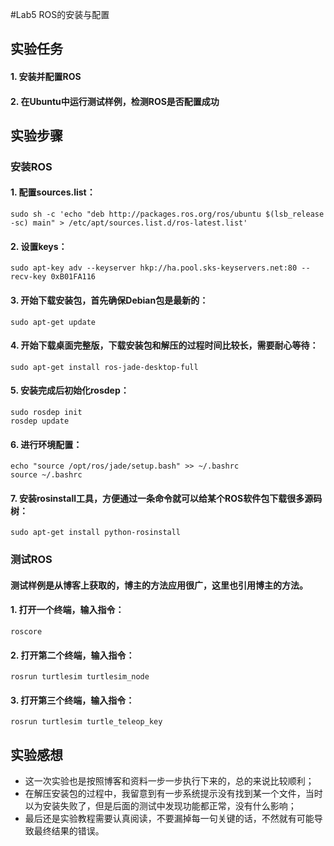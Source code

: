 #Lab5 ROS的安装与配置

## 实验任务
####  1. 安装并配置ROS
####  2. 在Ubuntu中运行测试样例，检测ROS是否配置成功

## 实验步骤
### 安装ROS
#### 1. 配置sources.list：
```
sudo sh -c 'echo "deb http://packages.ros.org/ros/ubuntu $(lsb_release -sc) main" > /etc/apt/sources.list.d/ros-latest.list'
```
#### 2. 设置keys：
```
sudo apt-key adv --keyserver hkp://ha.pool.sks-keyservers.net:80 --recv-key 0xB01FA116
```
#### 3. 开始下载安装包，首先确保Debian包是最新的：
```
sudo apt-get update
```
#### 4. 开始下载桌面完整版，下载安装包和解压的过程时间比较长，需要耐心等待：
```
sudo apt-get install ros-jade-desktop-full
```
#### 5. 安装完成后初始化rosdep：
```
sudo rosdep init
rosdep update
```
#### 6. 进行环境配置：
```
echo "source /opt/ros/jade/setup.bash" >> ~/.bashrc
source ~/.bashrc
```
#### 7. 安装rosinstall工具，方便通过一条命令就可以给某个ROS软件包下载很多源码树：
```
sudo apt-get install python-rosinstall  
```
### 测试ROS
#### 测试样例是从博客上获取的，博主的方法应用很广，这里也引用博主的方法。
#### 1. 打开一个终端，输入指令：
```
roscore
```
#### 2. 打开第二个终端，输入指令：
```
rosrun turtlesim turtlesim_node
```
#### 3. 打开第三个终端，输入指令：
```
rosrun turtlesim turtle_teleop_key
```

## 实验感想
* 这一次实验也是按照博客和资料一步一步执行下来的，总的来说比较顺利；
* 在解压安装包的过程中，我留意到有一步系统提示没有找到某一个文件，当时以为安装失败了，但是后面的测试中发现功能都正常，没有什么影响；
* 最后还是实验教程需要认真阅读，不要漏掉每一句关键的话，不然就有可能导致最终结果的错误。
